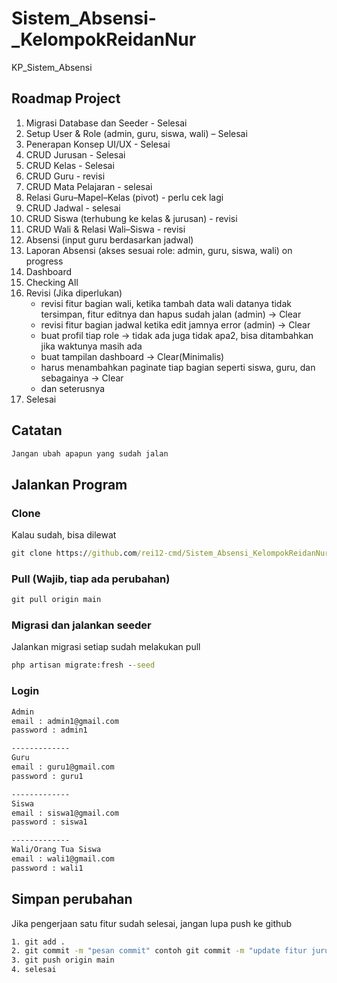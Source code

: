 # Sistem_Absensi-_KelompokReidanNur
KP_Sistem_Absensi 

## Roadmap Project
1. Migrasi Database dan Seeder - Selesai 
2. Setup User & Role (admin, guru, siswa, wali) – Selesai
3. Penerapan Konsep UI/UX - Selesai
4. CRUD Jurusan - Selesai
5. CRUD Kelas - Selesai
6. CRUD Guru - revisi
7. CRUD Mata Pelajaran - selesai 
8. Relasi Guru–Mapel–Kelas (pivot) - perlu cek lagi
9. CRUD Jadwal - selesai 
10. CRUD Siswa (terhubung ke kelas & jurusan) - revisi
11. CRUD Wali & Relasi Wali–Siswa - revisi
12. Absensi (input guru berdasarkan jadwal)
13. Laporan Absensi (akses sesuai role: admin, guru, siswa, wali) on progress
14. Dashboard
15. Checking All
16. Revisi (Jika diperlukan)
    - revisi fitur bagian wali, ketika tambah data wali datanya tidak tersimpan, fitur editnya dan hapus sudah jalan (admin) -> Clear
    - revisi fitur bagian jadwal ketika edit jamnya error (admin) -> Clear
    - buat profil tiap role -> tidak ada juga tidak apa2, bisa ditambahkan jika waktunya masih ada
    - buat tampilan dashboard -> Clear(Minimalis)
    - harus menambahkan paginate tiap bagian seperti siswa, guru, dan sebagainya -> Clear
    - dan seterusnya
17. Selesai

## Catatan
```cmd
Jangan ubah apapun yang sudah jalan
```

## Jalankan Program
### Clone
Kalau sudah, bisa dilewat
```cmd
git clone https://github.com/rei12-cmd/Sistem_Absensi_KelompokReidanNur.git
```

### Pull (Wajib, tiap ada perubahan)
```cmd
git pull origin main
```

### Migrasi dan jalankan seeder
Jalankan migrasi setiap sudah melakukan pull
```cmd
php artisan migrate:fresh --seed
```

### Login
```cmd
Admin
email : admin1@gmail.com
password : admin1

-------------
Guru
email : guru1@gmail.com
password : guru1

-------------
Siswa
email : siswa1@gmail.com
password : siswa1

-------------
Wali/Orang Tua Siswa
email : wali1@gmail.com
password : wali1
```

## Simpan perubahan
Jika pengerjaan satu fitur sudah selesai, jangan lupa push ke github
```cmd
1. git add .
2. git commit -m "pesan commit" contoh git commit -m "update fitur jurusan"
3. git push origin main
4. selesai
```
